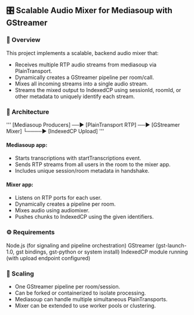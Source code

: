 ## 🎛️ Scalable Audio Mixer for Mediasoup with GStreamer

### 📌 Overview

This project implements a scalable, backend audio mixer that:

- Receives multiple RTP audio streams from mediasoup via PlainTransport.
- Dynamically creates a GStreamer pipeline per room/call.
- Mixes all incoming streams into a single audio stream.
- Streams the mixed output to IndexedCP using sessionId, roomId, or other metadata to    uniquely identify each stream.

### 🧱 Architecture

'''
[Mediasoup Producers] ──▶ [PlainTransport RTP] ──▶ [GStreamer Mixer]
                                                 └────▶ [IndexedCP Upload]
'''

#### Mediasoup app:
- Starts transcriptions with startTranscriptions event.
- Sends RTP streams from all users in the room to the mixer app.
- Includes unique session/room metadata in handshake.
#### Mixer app:
- Listens on RTP ports for each user.
- Dynamically creates a pipeline per room.
- Mixes audio using audiomixer.
- Pushes chunks to IndexedCP using the given identifiers.

### ⚙️ Requirements

Node.js (for signaling and pipeline orchestration)
GStreamer (gst-launch-1.0, gst bindings, gst-python or system install)
IndexedCP module running (with upload endpoint configured)

### 🚀 Scaling

- One GStreamer pipeline per room/session.
- Can be forked or containerized to isolate processing.
- Mediasoup can handle multiple simultaneous PlainTransports.
- Mixer can be extended to use worker pools or clustering.
